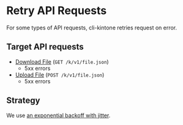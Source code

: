# Retry API Requests

For some types of API requests, cli-kintone retries request on error.

## Target API requests

- [Download File](https://kintone.dev/en/docs/kintone/rest-api/files/download-file/) (`GET /k/v1/file.json`)
  - 5xx errors
- [Upload File](https://kintone.dev/en/docs/kintone/rest-api/files/upload-file/) (`POST /k/v1/file.json`)
  - 5xx errors

## Strategy

We use [an exponential backoff with jitter](https://aws.amazon.com/jp/blogs/architecture/exponential-backoff-and-jitter/).
